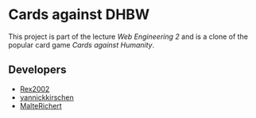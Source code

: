 # Cards against DHBW

This project is part of the lecture *Web Engineering 2* and is a clone of the popular card game *Cards against Humanity*.

## Developers

- [Rex2002](https://github.com/Rex2002)
- [yannickkirschen](https://github.com/yannickkirschen)
- [MalteRichert](https://github.com/MalteRichert)
